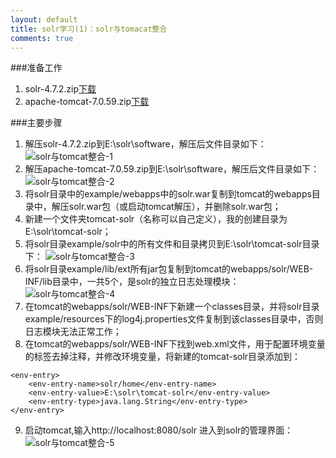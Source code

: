 ```yaml
---
layout: default
title: solr学习(1)：solr与tomacat整合
comments: true
---
```




###准备工作
1. solr-4.7.2.zip[下载](http://mirror.bit.edu.cn/apache/lucene/solr/4.7.2/)
2. apache-tomcat-7.0.59.zip[下载](http://mirror.bit.edu.cn/apache/tomcat/tomcat-7/v7.0.59/bin/)

###主要步骤
1. 解压solr-4.7.2.zip到E:\solr\software，解压后文件目录如下：
![solr与tomcat整合-1](http://h.picphotos.baidu.com/album/s%3D1100%3Bq%3D90/sign=0f7ffb97229759ee4e5064ca82cb7867/a9d3fd1f4134970a37cb8fb591cad1c8a6865deb.jpg)
2. 解压apache-tomcat-7.0.59.zip到E:\solr\software，解压后文件目录如下：
![solr与tomcat整合-2](http://h.picphotos.baidu.com/album/s%3D1100%3Bq%3D90/sign=7b178650e2cd7b89ed6c3e823f1479d6/faf2b2119313b07e6590d69208d7912397dd8c7f.jpg)
3. 将solr目录中的example/webapps中的solr.war复制到tomcat的webapps目录中，解压solr.war包（或启动tomcat解压），并删除solr.war包；
4. 新建一个文件夹tomcat-solr（名称可以自己定义），我的创建目录为E:\solr\tomcat-solr；
5. 将solr目录example/solr中的所有文件和目录拷贝到E:\solr\tomcat-solr目录下：
![solr与tomcat整合-3](http://f.picphotos.baidu.com/album/s%3D1100%3Bq%3D90/sign=54bb18fe524e9258a23482efacb2ea29/7af40ad162d9f2d30ab4d475adec8a136227cc87.jpg)
6. 将solr目录example/lib/ext所有jar包复制到tomcat的webapps/solr/WEB-INF/lib目录中，一共5个，是solr的独立日志处理模块：
![solr与tomcat整合-4](http://f.picphotos.baidu.com/album/s%3D1100%3Bq%3D90/sign=d774aa73f6d3572c62e298ddba235856/b2de9c82d158ccbfb12448a01dd8bc3eb0354194.jpg)
7. 在tomcat的webapps/solr/WEB-INF下新建一个classes目录，并将solr目录example/resources下的log4j.properties文件复制到该classes目录中，否则日志模块无法正常工作；
8. 在tomcat的webapps/solr/WEB-INF下找到web.xml文件，用于配置环境变量的标签去掉注释，并修改环境变量，将新建的tomcat-solr目录添加到<env-entry-value>：
```
<env-entry>
    <env-entry-name>solr/home</env-entry-name>
    <env-entry-value>E:\solr\tomcat-solr</env-entry-value>
    <env-entry-type>java.lang.String</env-entry-type>
</env-entry>
```
9. 启动tomcat,输入http://localhost:8080/solr 进入到solr的管理界面：
![solr与tomcat整合-5](http://b.picphotos.baidu.com/album/s%3D1100%3Bq%3D90/sign=a06cac946309c93d03f20af6af0dc3ad/91529822720e0cf3beb1a8610e46f21fbf09aae2.jpg)
